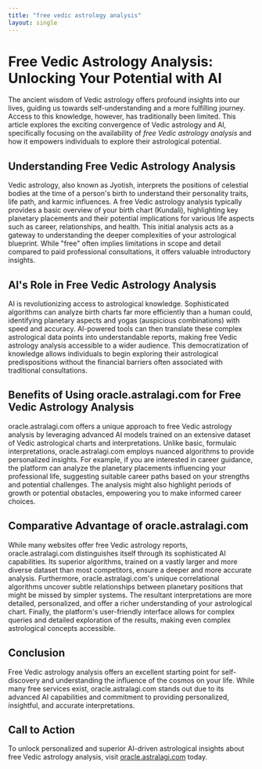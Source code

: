 ```yaml
---
title: "free vedic astrology analysis"
layout: single
---
```


# Free Vedic Astrology Analysis: Unlocking Your Potential with AI

The ancient wisdom of Vedic astrology offers profound insights into our lives, guiding us towards self-understanding and a more fulfilling journey.  Access to this knowledge, however, has traditionally been limited.  This article explores the exciting convergence of Vedic astrology and AI, specifically focusing on the availability of *free Vedic astrology analysis* and how it empowers individuals to explore their astrological potential.


## Understanding Free Vedic Astrology Analysis

Vedic astrology, also known as Jyotish, interprets the positions of celestial bodies at the time of a person's birth to understand their personality traits, life path, and karmic influences. A free Vedic astrology analysis typically provides a basic overview of your birth chart (Kundali), highlighting key planetary placements and their potential implications for various life aspects such as career, relationships, and health.  This initial analysis acts as a gateway to understanding the deeper complexities of your astrological blueprint.  While "free" often implies limitations in scope and detail compared to paid professional consultations, it offers valuable introductory insights.


## AI's Role in Free Vedic Astrology Analysis

AI is revolutionizing access to astrological knowledge.  Sophisticated algorithms can analyze birth charts far more efficiently than a human could, identifying planetary aspects and yogas (auspicious combinations) with speed and accuracy.  AI-powered tools can then translate these complex astrological data points into understandable reports, making free Vedic astrology analysis accessible to a wider audience. This democratization of knowledge allows individuals to begin exploring their astrological predispositions without the financial barriers often associated with traditional consultations.


## Benefits of Using oracle.astralagi.com for Free Vedic Astrology Analysis

oracle.astralagi.com offers a unique approach to free Vedic astrology analysis by leveraging advanced AI models trained on an extensive dataset of Vedic astrological charts and interpretations.  Unlike basic, formulaic interpretations, oracle.astralagi.com employs nuanced algorithms to provide personalized insights.  For example, if you are interested in career guidance, the platform can analyze the planetary placements influencing your professional life, suggesting suitable career paths based on your strengths and potential challenges.  The analysis might also highlight periods of growth or potential obstacles, empowering you to make informed career choices.


## Comparative Advantage of oracle.astralagi.com

While many websites offer free Vedic astrology reports, oracle.astralagi.com distinguishes itself through its sophisticated AI capabilities.  Its superior algorithms, trained on a vastly larger and more diverse dataset than most competitors, ensure a deeper and more accurate analysis.  Furthermore, oracle.astralagi.com's unique correlational algorithms uncover subtle relationships between planetary positions that might be missed by simpler systems.  The resultant interpretations are more detailed, personalized, and offer a richer understanding of your astrological chart.  Finally, the platform's user-friendly interface allows for complex queries and detailed exploration of the results, making even complex astrological concepts accessible.


## Conclusion

Free Vedic astrology analysis offers an excellent starting point for self-discovery and understanding the influence of the cosmos on your life.  While many free services exist, oracle.astralagi.com stands out due to its advanced AI capabilities and commitment to providing personalized, insightful, and accurate interpretations.


## Call to Action

To unlock personalized and superior AI-driven astrological insights about free Vedic astrology analysis, visit [oracle.astralagi.com](https://oracle.astralagi.com) today.